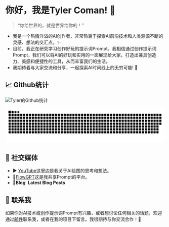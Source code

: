 # 你好，我是Tyler Coman! 👋
> “你给世界的，就是世界给你的！”

- 我是一个热情洋溢的AI创作者，非常热衷于探索AI前沿技术和人类源源不断的灵感、想法的交汇点。✨
- 目前，我正在研究学习创作好玩的提示词Prompt。我相信通过创作提示词Prompt，我们可以将AI的好玩和实用的一面展现给大家，打造出兼具创造力、美感和便捷性的工具，从而丰富我们的生活。
- 我期待着与大家交流和分享，一起探索AI时间线上的无穷可能! 🚀

## 📈 Github统计
![Tyler的Github统计](https://github-readme-stats.vercel.app/api?username=zhutyler21&show_icons=true&theme=radical)

<picture>
  <source media="(prefers-color-scheme: dark)" srcset="https://raw.githubusercontent.com/zhutyler21/zhutyler21/output/github-contribution-grid-snake-dark.svg">
  <source media="(prefers-color-scheme: light)" srcset="https://raw.githubusercontent.com/zhutyler21/zhutyler21/output/github-contribution-grid-snake.svg">
  <img alt="github contribution grid snake animation" src="https://raw.githubusercontent.com/zhutyler21/zhutyler21/output/github-contribution-grid-snake.svg">
</picture>

## 📣 社交媒体
- ▶ [YouTube](https://youtube.com/@AIGeniusMinds)这里边是我关于AI绘图的思考和想法。
- 🌊[FlowGPT](https://flowgpt.com/@tyler-coman)这是我共享Prompt的平台。
- 📕**Blog**
 &nbsp;**Latest Blog Posts**
<!-- BLOG-POST-LIST:START -->
<!-- BLOG-POST-LIST:END -->

## 📧 联系我
如果你对AI技术或创作提示词Prompt有兴趣，或者想讨论任何相关的话题，欢迎通过[邮件](mailto:zhutyler21@gmail.com)联系我，或者在我的项目下留言。我很期待与你交流合作！🤝




